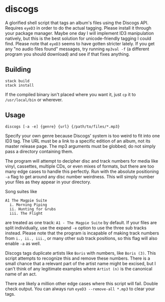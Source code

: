 # discogs

A glorified shell script that tags an album's files using the Discogs API. Requires `eyeD3` in order to do the actual tagging. Please install it through your package manager. Maybe one day I will implement ID3 manipulation natively, but this is the best solution for unicode-friendly tagging I could find. Please note that `eyeD3` seems to have gotten stricter lately. If you get any "no audio files found" messages, try running `mp3val -f` (a different program you should download) and see if that fixes anything.

## Building

    stack build
    stack install

If the compiled binary isn't placed where you want it, just `cp` it to `/usr/local/bin` or wherever.

## Usage

    discogs [-a -e] {genre} {url} {/path/to/files/*.mp3}

Specify your own genre because Discogs' system is too weird to fit into one ID3 tag. The URL must be a link to a specific edition of an album, not its master release page. The mp3 arguments must be globbed; do not simply pass a directory containing them.

The program will attempt to decipher disc and track numbers for media like vinyl, cassettes, multiple CDs, or even mixes of formats, but there are too many edge cases to handle this perfectly. Run with the absolute positioning `-a` flag to get around any disc number weirdness. This will simply number your files as they appear in your directory.

Song suites like

    A1 The Magpie Suite
      i. Morning Piping
      ii. Hunting for Grubs
      iii. The Flight

are treated as one track: `A1 - The Magpie Suite` by default. If your files are split individually, use the expand `-e` option to use the three sub tracks instead. Please note that the program is incapable of making track numbers from `i., ii., iii.`, or many other sub track positions, so this flag will also enable `-a` as well.

Discogs tags duplicate artists like `Boris` with numbers, like `Boris (3)`. This script attempts to recognize this and remove these numbers. There is a small chance that a relevant part of the artist name might be excised, but I can't think of any legitimate examples where `Artist (n)` is the canonical name of an act.

There are likely a million other edge cases where this script will fail. Double check output. You can always run `eyeD3 --remove-all *.mp3` to clear your tags.
